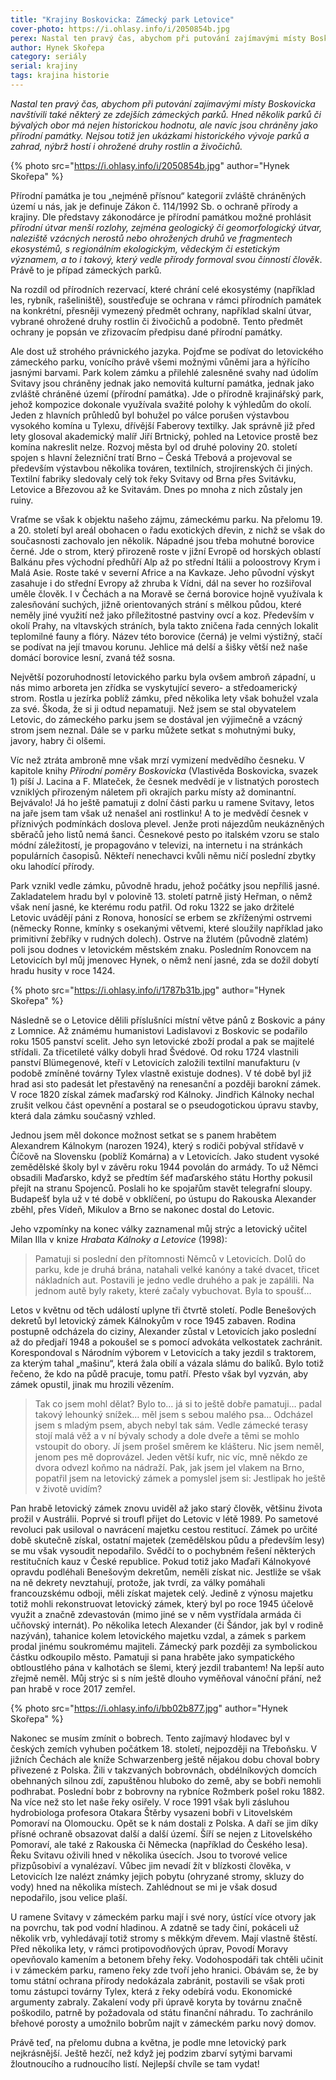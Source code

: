 ```yaml
---
title: "Krajiny Boskovicka: Zámecký park Letovice"
cover-photo: https://i.ohlasy.info/i/2050854b.jpg
perex: Nastal ten pravý čas, abychom při putování zajímavými místy Boskovicka navštívili také některý ze zdejších zámeckých parků. Nejsou jen ukázkami historického vývoje parků a zahrad, ale hostí i ohrožené druhy rostlin a živočichů.
author: Hynek Skořepa
category: seriály
serial: krajiny
tags: krajina historie
---
```


*Nastal ten pravý čas, abychom při putování zajímavými místy Boskovicka navštívili také některý ze zdejších zámeckých parků. Hned několik parků či bývalých obor má nejen historickou hodnotu, ale navíc jsou chráněny jako přírodní památky. Nejsou totiž jen ukázkami historického vývoje parků a zahrad, nýbrž hostí i ohrožené druhy rostlin a živočichů.*

{% photo src="https://i.ohlasy.info/i/2050854b.jpg" author="Hynek Skořepa" %}

Přírodní památka je tou „nejméně přísnou“ kategorií zvláště chráněných území u nás, jak je definuje Zákon č. 114/1992 Sb. o ochraně přírody a krajiny. Dle představy zákonodárce je přírodní památkou možné prohlásit *přírodní útvar menší rozlohy, zejména geologický či geomorfologický útvar, naleziště vzácných nerostů nebo ohrožených druhů ve fragmentech ekosystémů, s regionálním ekologickým, vědeckým či estetickým významem, a to i takový, který vedle přírody formoval svou činností člověk*. Právě to je případ zámeckých parků.

Na rozdíl od přírodních rezervací, které chrání celé ekosystémy (například les, rybník, rašeliniště), soustřeďuje se ochrana v rámci přírodních památek na konkrétní, přesněji vymezený předmět ochrany, například skalní útvar, vybrané ohrožené druhy rostlin či živočichů a podobně. Tento předmět ochrany je popsán ve zřizovacím předpisu dané přírodní památky.

Ale dost už strohého právnického jazyka. Pojďme se podívat do letovického zámeckého parku, vonícího právě všemi možnými vůněmi jara a hýřícího jasnými barvami. Park kolem zámku a přilehlé zalesněné svahy nad údolím Svitavy jsou chráněny jednak jako nemovitá kulturní památka, jednak jako zvláště chráněné území (přírodní památka). Jde o přírodně krajinářský park, jehož kompozice dokonale využívala svažité polohy k výhledům do okolí. Jeden z hlavních průhledů byl bohužel po válce porušen výstavbou vysokého komína u Tylexu, dřívější Faberovy textilky. Jak správně již před lety glosoval akademický malíř Jiří Brtnický, pohled na Letovice prostě bez komína nakreslit nelze. Rozvoj města byl od druhé poloviny 20. století spojen s hlavní železniční tratí Brno – Česká Třebová a projevoval se především výstavbou několika továren, textilních, strojírenských či jiných. Textilní fabriky sledovaly celý tok řeky Svitavy od Brna přes Svitávku, Letovice a Březovou až ke Svitavám. Dnes po mnoha z nich zůstaly jen ruiny.

Vraťme se však k objektu našeho zájmu, zámeckému parku. Na přelomu 19. a 20. století byl areál obohacen o řadu exotických dřevin, z nichž se však do současnosti zachovalo jen několik. Nápadné jsou třeba mohutné borovice černé. Jde o strom, který přirozeně roste v jižní Evropě od horských oblastí Balkánu přes východní předhůří Alp až po střední Itálii a poloostrovy Krym i Malá Asie. Roste také v severní Africe a na Kavkaze. Jeho původní výskyt zasahuje i do střední Evropy až zhruba k Vídni, dál na sever ho rozšiřoval uměle člověk. I v Čechách a na Moravě se černá borovice hojně využívala k zalesňování suchých, jižně orientovaných strání s mělkou půdou, které neměly jiné využití než jako příležitostné pastviny ovcí a koz. Především v okolí Prahy, na vltavských stráních, byla takto zničena řada cenných lokalit teplomilné fauny a flóry. Název této borovice (černá) je velmi výstižný, stačí se podívat na její tmavou korunu. Jehlice má delší a šišky větší než naše domácí borovice lesní, zvaná též sosna.

Největší pozoruhodností letovického parku byla ovšem ambroň západní, u nás mimo arboreta jen zřídka se vyskytující severo- a středoamerický strom. Rostla u jezírka poblíž zámku, před několika lety však bohužel vzala za své. Škoda, že si ji odtud nepamatuji. Než jsem se stal obyvatelem Letovic, do zámeckého parku jsem se dostával jen výjimečně a vzácný strom jsem neznal. Dále se v parku můžete setkat s mohutnými buky, javory, habry či olšemi.

Víc než ztráta ambroně mne však mrzí vymizení medvědího česneku. V kapitole knihy *Přírodní poměry Boskovicka* (Vlastivěda Boskovicka, svazek 1) píší J. Lacina a F. Mlateček, že česnek medvědí je v listnatých porostech vzniklých přirozeným náletem při okrajích parku místy až dominantní. Bejvávalo! Já ho ještě pamatuji z dolní části parku u ramene Svitavy, letos na jaře jsem tam však už nenašel ani rostlinku! A to je medvědí česnek v příznivých podmínkách doslova plevel. Jenže proti nájezdům neukázněných sběračů jeho listů nemá šanci. Česnekové pesto po italském vzoru se stalo módní záležitostí, je propagováno v televizi, na internetu i na stránkách populárních časopisů. Někteří nenechavci kvůli němu ničí poslední zbytky oku lahodící přírody.

Park vznikl vedle zámku, původně hradu, jehož počátky jsou nepříliš jasné. Zakladatelem hradu byl v polovině 13. století patrně jistý Heřman, o němž však není jasné, ke kterému rodu patřil. Od roku 1322 se jako držitelé Letovic uvádějí páni z Ronova, honosící se erbem se zkříženými ostrvemi (německy Ronne, kmínky s osekanými větvemi, které sloužily například jako primitivní žebříky v rudných dolech). Ostrve na žlutém (původně zlatém) poli jsou dodnes v letovickém městském znaku. Posledním Ronovcem na Letovicích byl můj jmenovec Hynek, o němž není jasné, zda se dožil dobytí hradu husity v roce 1424.

{% photo src="https://i.ohlasy.info/i/1787b31b.jpg" author="Hynek Skořepa" %}

Následně se o Letovice dělili příslušníci místní větve pánů z Boskovic a pány z Lomnice. Až známému humanistovi Ladislavovi z Boskovic se podařilo roku 1505 panství scelit. Jeho syn letovické zboží prodal a pak se majitelé střídali. Za třicetileté války dobyli hrad Švédové. Od roku 1724 vlastnili panství Blümegenové, kteří v Letovicích založili textilní manufakturu (v podobě zmíněné továrny Tylex vlastně existuje dodnes). V té době byl již hrad asi sto padesát let přestavěný na renesanční a později barokní zámek. V roce 1820 získal zámek maďarský rod Kálnoky. Jindřich Kálnoky nechal zrušit velkou část opevnění a postaral se o pseudogotickou úpravu stavby, která dala zámku současný vzhled.

Jednou jsem měl dokonce možnost setkat se s panem hrabětem Alexandrem Kálnokym (narozen 1924), který s rodiči pobýval střídavě v Číčově na Slovensku (poblíž Komárna) a v Letovicích. Jako student vysoké zemědělské školy byl v závěru roku 1944 povolán do armády. To už Němci obsadili Maďarsko, když se předtím šéf maďarského státu Horthy pokusil přejít na stranu Spojenců. Poslali ho ke spojařům stavět telegrafní sloupy. Budapešť byla už v té době v obklíčení, po ústupu do Rakouska Alexander zběhl, přes Vídeň, Mikulov a Brno se nakonec dostal do Letovic.

Jeho vzpomínky na konec války zaznamenal můj strýc a letovický učitel Milan Illa v knize *Hrabata Kálnoky a Letovice* (1998):

> Pamatuji si poslední den přítomnosti Němců v Letovicích. Dolů do parku, kde je druhá brána, natahali velké kanóny a také dvacet, třicet nákladních aut. Postavili je jedno vedle druhého a pak je zapálili. Na jednom autě byly rakety, které začaly vybuchovat. Byla to spoušť…

Letos v květnu od těch událostí uplyne tři čtvrtě století. Podle Benešových dekretů byl letovický zámek Kálnokyům v roce 1945 zabaven. Rodina postupně odcházela do ciziny, Alexander zůstal v Letovicích jako poslední až do předjaří 1948 a pokoušel se s pomocí advokáta velkostatek zachránit. Korespondoval s Národním výborem v Letovicích a taky jezdil s traktorem, za kterým tahal „mašinu“, která žala obilí a vázala slámu do balíků. Bylo totiž řečeno, že kdo na půdě pracuje, tomu patří. Přesto však byl vyzván, aby zámek opustil, jinak mu hrozili vězením. 

> Tak co jsem mohl dělat? Bylo to… já si to ještě dobře pamatuji… padal takový lehounký snížek… měl jsem s sebou malého psa… Odcházel jsem s mladým psem, abych nebyl tak sám. Vedle zámecké terasy stojí malá věž a v ní bývaly schody a dole dveře a těmi se mohlo vstoupit do obory. Jí jsem prošel směrem ke klášteru. Nic jsem neměl, jenom pes mě doprovázel. Jeden větší kufr, nic víc, mně někdo ze dvora odvezl koňmo na nádraží. Pak, jak jsem jel vlakem na Brno, popatřil jsem na letovický zámek a pomyslel jsem si: Jestlipak ho ještě v životě uvidím? 

Pan hrabě letovický zámek znovu uviděl až jako starý člověk, většinu života prožil v Austrálii. Poprvé si troufl přijet do Letovic v létě 1989. Po sametové revoluci pak usiloval o navrácení majetku cestou restitucí. Zámek po určité době skutečně získal, ostatní majetek (zemědělskou půdu a především lesy) se mu však vysoudit nepodařilo. Svědčí to o pochybném řešení některých restitučních kauz v České republice. Pokud totiž jako Maďaři Kálnokyové opravdu podléhali Benešovým dekretům, neměli získat nic. Jestliže se však na ně dekrety nevztahují, protože, jak tvrdí, za války pomáhali francouzskému odboji, měli získat majetek celý. Jedině z výnosu majetku totiž mohli rekonstruovat letovický zámek, který byl po roce 1945 účelově využit a značně zdevastován (mimo jiné se v něm vystřídala armáda či učňovský internát). Po několika letech Alexander (či Šándor, jak byl v rodině nazýván), tahanice kolem letovického majetku vzdal, a zámek s parkem prodal jinému soukromému majiteli. Zámecký park později za symbolickou částku odkoupilo město. Pamatuji si pana hraběte jako sympatického obtloustlého pána v kalhotách se šlemi, který jezdil trabantem! Na lepší auto zřejmě neměl. Můj strýc si s ním ještě dlouho vyměňoval vánoční přání, než pan hrabě v roce 2017 zemřel.

{% photo src="https://i.ohlasy.info/i/bb02b877.jpg" author="Hynek Skořepa" %}

Nakonec se musím zmínit o bobrech. Tento zajímavý hlodavec byl v českých zemích vyhuben počátkem 18. století, nejpozději na Třeboňsku. V jižních Čechách ale kníže Schwarzenberg ještě nějakou dobu choval bobry přivezené z Polska. Žili v takzvaných bobrovnách, obdélníkových domcích obehnaných silnou zdí, zapuštěnou hluboko do země, aby se bobři nemohli podhrabat. Poslední bobr z bobrovny na rybníce Rožmberk pošel roku 1882. Na více než sto let naše řeky osiřely. V roce 1991 však byli zásluhou hydrobiologa profesora Otakara Štěrby vysazeni bobři v Litovelském Pomoraví na Olomoucku. Opět se k nám dostali z Polska. A daří se jim díky přísné ochraně obsazovat další a další území. Šíří se nejen z Litovelského Pomoraví, ale také z Rakouska či Německa (například do Českého lesa). Řeku Svitavu oživili hned v několika úsecích. Jsou to tvorové velice přizpůsobiví a vynalézaví. Vůbec jim nevadí žít v blízkosti člověka, v Letovicích lze nalézt známky jejich pobytu (ohryzané stromy, skluzy do vody) hned na několika místech. Zahlédnout se mi je však dosud nepodařilo, jsou velice plaší.

U ramene Svitavy v zámeckém parku mají i své nory, ústící více otvory jak na povrchu, tak pod vodní hladinou. A zdatně se tady činí, pokáceli už několik vrb, vyhledávají totiž stromy s měkkým dřevem. Mají vlastně štěstí. Před několika lety, v rámci protipovodňových úprav, Povodí Moravy opevňovalo kamením a betonem břehy řeky. Vodohospodáři tak chtěli učinit i v zámeckém parku, rameno řeky zde tvoří jeho hranici. Obávám se, že by tomu státní ochrana přírody nedokázala zabránit, postavili se však proti tomu zástupci továrny Tylex, která z řeky odebírá vodu. Ekonomické argumenty zabraly. Zakalení vody při úpravě koryta by továrnu značně poškodilo, patrně by požadovala od státu finanční náhradu. To zachránilo břehové porosty a umožnilo bobrům najít v zámeckém parku nový domov.

Právě teď, na přelomu dubna a května, je podle mne letovický park nejkrásnější. Ještě hezčí, než když jej podzim zbarví sytými barvami žloutnoucího a rudnoucího listí. Nejlepší chvíle se tam vydat!
